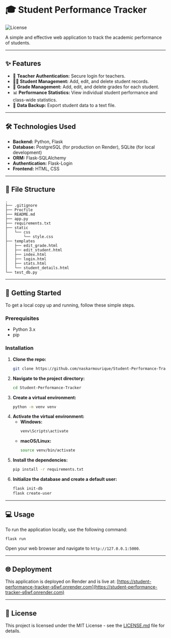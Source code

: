 # 🎓 Student Performance Tracker

![License](https://img.shields.io/badge/license-MIT-blue.svg)

A simple and effective web application to track the academic performance of students.

---

## ✨ Features

*   🔐 **Teacher Authentication:** Secure login for teachers.
*   👨‍🎓 **Student Management:** Add, edit, and delete student records.
*   📝 **Grade Management:** Add, edit, and delete grades for each student.
*   📊 **Performance Statistics:** View individual student performance and class-wide statistics.
*   💾 **Data Backup:** Export student data to a text file.

---

## 🛠️ Technologies Used

*   **Backend:** Python, Flask
*   **Database:** PostgreSQL (for production on Render), SQLite (for local development)
*   **ORM:** Flask-SQLAlchemy
*   **Authentication:** Flask-Login
*   **Frontend:** HTML, CSS

---

## 📂 File Structure

```
.
├── .gitignore
├── Procfile
├── README.md
├── app.py
├── requirements.txt
├── static
│   └── css
│       └── style.css
├── templates
│   ├── edit_grade.html
│   ├── edit_student.html
│   ├── index.html
│   ├── login.html
│   ├── stats.html
│   └── student_details.html
└── test_db.py
```

---

## 🚀 Getting Started

To get a local copy up and running, follow these simple steps.

### Prerequisites

*   Python 3.x
*   pip

### Installation

1.  **Clone the repo:**
    ```sh
    git clone https://github.com/naskarmourique/Student-Performance-Tracker.git
    ```
2.  **Navigate to the project directory:**
    ```sh
    cd Student-Performance-Tracker
    ```
3.  **Create a virtual environment:**
    ```sh
    python -m venv venv
    ```
4.  **Activate the virtual environment:**
    *   **Windows:**
        ```sh
        venv\Scripts\activate
        ```
    *   **macOS/Linux:**
        ```sh
        source venv/bin/activate
        ```
5.  **Install the dependencies:**
    ```sh
    pip install -r requirements.txt
    ```
6.  **Initialize the database and create a default user:**
    ```sh
    flask init-db
    flask create-user
    ```

---

## 💻 Usage

To run the application locally, use the following command:

```sh
flask run
```

Open your web browser and navigate to `http://127.0.0.1:5000`.

---

## 🌐 Deployment

This application is deployed on Render and is live at:
[https://student-performance-tracker-s6wf.onrender.com](https://student-performance-tracker-s6wf.onrender.com)

---

## 📄 License

This project is licensed under the MIT License - see the [LICENSE.md](LICENSE.md) file for details.
